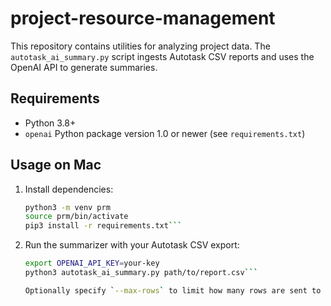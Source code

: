 # project-resource-management

This repository contains utilities for analyzing project data. The `autotask_ai_summary.py` script ingests Autotask CSV reports and uses the OpenAI API to generate summaries.

## Requirements
- Python 3.8+
- `openai` Python package version 1.0 or newer (see `requirements.txt`)

## Usage on Mac
1. Install dependencies:
   ```bash
   python3 -m venv prm
   source prm/bin/activate
   pip3 install -r requirements.txt```

2. Run the summarizer with your Autotask CSV export:
   ```bash
   export OPENAI_API_KEY=your-key
   python3 autotask_ai_summary.py path/to/report.csv```
   
   Optionally specify `--max-rows` to limit how many rows are sent to OpenAI.
